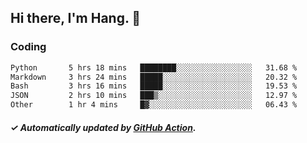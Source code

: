 ## Hi there, I'm Hang. 👋

### Coding

<!--START_SECTION:waka-->

```txt
Python       5 hrs 18 mins   ████████░░░░░░░░░░░░░░░░░   31.68 %
Markdown     3 hrs 24 mins   █████░░░░░░░░░░░░░░░░░░░░   20.32 %
Bash         3 hrs 16 mins   █████░░░░░░░░░░░░░░░░░░░░   19.53 %
JSON         2 hrs 10 mins   ███▒░░░░░░░░░░░░░░░░░░░░░   12.97 %
Other        1 hr 4 mins     █▓░░░░░░░░░░░░░░░░░░░░░░░   06.43 %
```

<!--END_SECTION:waka-->

##### ✓ Automatically updated by [GitHub Action](https://github.com/huhuhang/huhuhang/actions).
